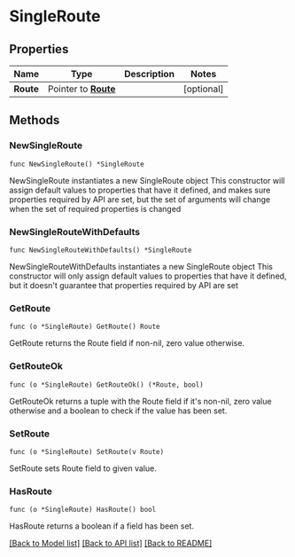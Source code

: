 # SingleRoute

## Properties

Name | Type | Description | Notes
------------ | ------------- | ------------- | -------------
**Route** | Pointer to [**Route**](Route.md) |  | [optional] 

## Methods

### NewSingleRoute

`func NewSingleRoute() *SingleRoute`

NewSingleRoute instantiates a new SingleRoute object
This constructor will assign default values to properties that have it defined,
and makes sure properties required by API are set, but the set of arguments
will change when the set of required properties is changed

### NewSingleRouteWithDefaults

`func NewSingleRouteWithDefaults() *SingleRoute`

NewSingleRouteWithDefaults instantiates a new SingleRoute object
This constructor will only assign default values to properties that have it defined,
but it doesn't guarantee that properties required by API are set

### GetRoute

`func (o *SingleRoute) GetRoute() Route`

GetRoute returns the Route field if non-nil, zero value otherwise.

### GetRouteOk

`func (o *SingleRoute) GetRouteOk() (*Route, bool)`

GetRouteOk returns a tuple with the Route field if it's non-nil, zero value otherwise
and a boolean to check if the value has been set.

### SetRoute

`func (o *SingleRoute) SetRoute(v Route)`

SetRoute sets Route field to given value.

### HasRoute

`func (o *SingleRoute) HasRoute() bool`

HasRoute returns a boolean if a field has been set.


[[Back to Model list]](../README.md#documentation-for-models) [[Back to API list]](../README.md#documentation-for-api-endpoints) [[Back to README]](../README.md)



